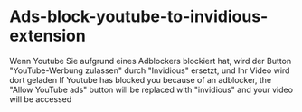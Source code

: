 # Ads-block-youtube-to-invidious-extension
Wenn Youtube Sie aufgrund eines Adblockers blockiert hat, wird der Button "YouTube-Werbung zulassen" durch "Invidious" ersetzt, und Ihr Video wird dort geladen
If Youtube has blocked you because of an adblocker, the "Allow YouTube ads" button will be replaced with "invidious" and your video will be accessed
